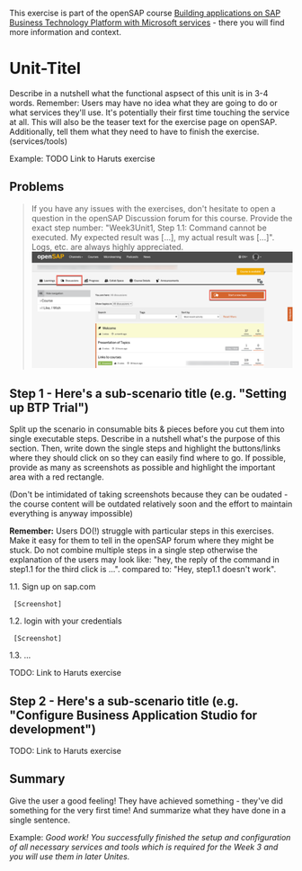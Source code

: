 This exercise is part of the openSAP course [Building applications on SAP Business Technology Platform with Microsoft services](https://open.sap.com/courses/btpma1) - there you will find more information and context. 

# Unit-Titel

Describe in a nutshell what the functional aspsect of this unit is in 3-4 words. Remember: Users may have no idea what they are going to do or what services they'll use. It's potentially their first time touching the service at all. This will also be the teaser text for the exercise page on openSAP. Additionally, tell them what they need to have to finish the exercise. (services/tools)

Example: 
TODO Link to Haruts exercise

## Problems
> If you have any issues with the exercises, don't hesitate to open a question in the openSAP Discussion forum for this course. Provide the exact step number: "Week3Unit1, Step 1.1: Command cannot be executed. My expected result was [...], my actual result was [...]". Logs, etc. are always highly appreciated. 
 ![OpenSAP Discussion](./images/opensap-forum.png)

## Step 1 - Here's a sub-scenario title (e.g. "Setting up BTP Trial")

Split up the scenario in consumable bits & pieces before you cut them into single executable steps. Describe in a nutshell what's the purpose of this section. Then, write down the single steps and highlight the buttons/links where they should click on so they can easily find where to go. If possible, provide as many as screenshots as possible and highlight the important area with a red rectangle. 

(Don't be intimidated of taking screenshots because they can be oudated - the course content will be outdated relatively soon and the effort to maintain everything is anyway impossible)

**Remember:** Users DO(!) struggle with particular steps in this exercises. Make it easy for them to tell in the openSAP forum where they might be stuck. Do not combine multiple steps in a single step otherwise the explanation of the users may look like: "hey, the reply of the command in step1.1 for the third click is ...". compared to: "Hey, step1.1 doesn't work". 

1.1. Sign up on sap.com 

     [Screenshot]

1.2. login with your credentials

     [Screenshot]
1.3. ...
   
TODO: Link to Haruts exercise

## Step 2 - Here's a sub-scenario title (e.g. "Configure Business Application Studio for development")

TODO: Link to Haruts exercise

## Summary

Give the user a good feeling! They have achieved something - they've did something for the very first time! And summarize what they have done in a single sentence. 

Example: 
*Good work!
You successfully finished the setup and configuration of all necessary services and tools which is required for the Week 3 and you will use them in later Unites.*



